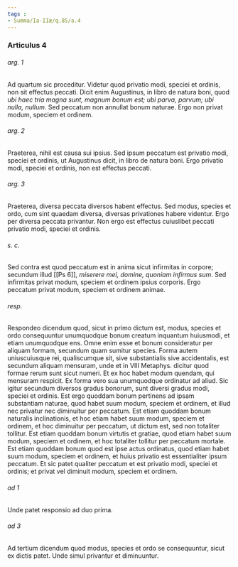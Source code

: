 ```yaml
---
tags : 
- Summa/Ia-IIæ/q.85/a.4
---
```


### Articulus 4

###### arg. 1
Ad quartum sic proceditur. Videtur quod privatio modi, speciei et ordinis, non sit effectus peccati. Dicit enim Augustinus, in libro de natura boni, quod *ubi haec tria magna sunt, magnum bonum est; ubi parva, parvum; ubi nulla, nullum*. Sed peccatum non annullat bonum naturae. Ergo non privat modum, speciem et ordinem.

###### arg. 2
Praeterea, nihil est causa sui ipsius. Sed ipsum peccatum est privatio modi, speciei et ordinis, ut Augustinus dicit, in libro de natura boni. Ergo privatio modi, speciei et ordinis, non est effectus peccati.

###### arg. 3
Praeterea, diversa peccata diversos habent effectus. Sed modus, species et ordo, cum sint quaedam diversa, diversas privationes habere videntur. Ergo per diversa peccata privantur. Non ergo est effectus cuiuslibet peccati privatio modi, speciei et ordinis.

###### s. c.
Sed contra est quod peccatum est in anima sicut infirmitas in corpore; secundum illud [[Ps 6]], *miserere mei, domine, quoniam infirmus sum*. Sed infirmitas privat modum, speciem et ordinem ipsius corporis. Ergo peccatum privat modum, speciem et ordinem animae.

###### resp.
Respondeo dicendum quod, sicut in primo dictum est, modus, species et ordo consequuntur unumquodque bonum creatum inquantum huiusmodi, et etiam unumquodque ens. Omne enim esse et bonum consideratur per aliquam formam, secundum quam sumitur species. Forma autem uniuscuiusque rei, qualiscumque sit, sive substantialis sive accidentalis, est secundum aliquam mensuram, unde et in VIII Metaphys. dicitur quod formae rerum sunt sicut numeri. Et ex hoc habet modum quendam, qui mensuram respicit. Ex forma vero sua unumquodque ordinatur ad aliud. Sic igitur secundum diversos gradus bonorum, sunt diversi gradus modi, speciei et ordinis. Est ergo quoddam bonum pertinens ad ipsam substantiam naturae, quod habet suum modum, speciem et ordinem, et illud nec privatur nec diminuitur per peccatum. Est etiam quoddam bonum naturalis inclinationis, et hoc etiam habet suum modum, speciem et ordinem, et hoc diminuitur per peccatum, ut dictum est, sed non totaliter tollitur. Est etiam quoddam bonum virtutis et gratiae, quod etiam habet suum modum, speciem et ordinem, et hoc totaliter tollitur per peccatum mortale. Est etiam quoddam bonum quod est ipse actus ordinatus, quod etiam habet suum modum, speciem et ordinem, et huius privatio est essentialiter ipsum peccatum. Et sic patet qualiter peccatum et est privatio modi, speciei et ordinis; et privat vel diminuit modum, speciem et ordinem.

###### ad 1
Unde patet responsio ad duo prima.

###### ad 3
Ad tertium dicendum quod modus, species et ordo se consequuntur, sicut ex dictis patet. Unde simul privantur et diminuuntur.

